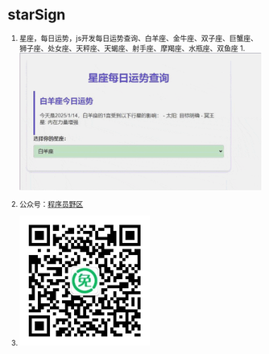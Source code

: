 # starSign
1. 星座，每日运势，js开发每日运势查询、白羊座、金牛座、双子座、巨蟹座、狮子座、处女座、天秤座、天蝎座、射手座、摩羯座、水瓶座、双鱼座
1.![image](https://github.com/532777032/starSign/blob/main/img/banner.gif?raw=true)

1. 公众号：[程序员野区](https://mp.weixin.qq.com/mp/appmsgalbum?__biz=MzI1NjAxODkzMg==&action=getalbum&album_id=3102070220246171651&scene=126&sessionid=1742622705#wechat_redirect)
1. ![image](https://github.com/532777032/starSign/blob/main/img/ewm.jpeg?raw=true)
